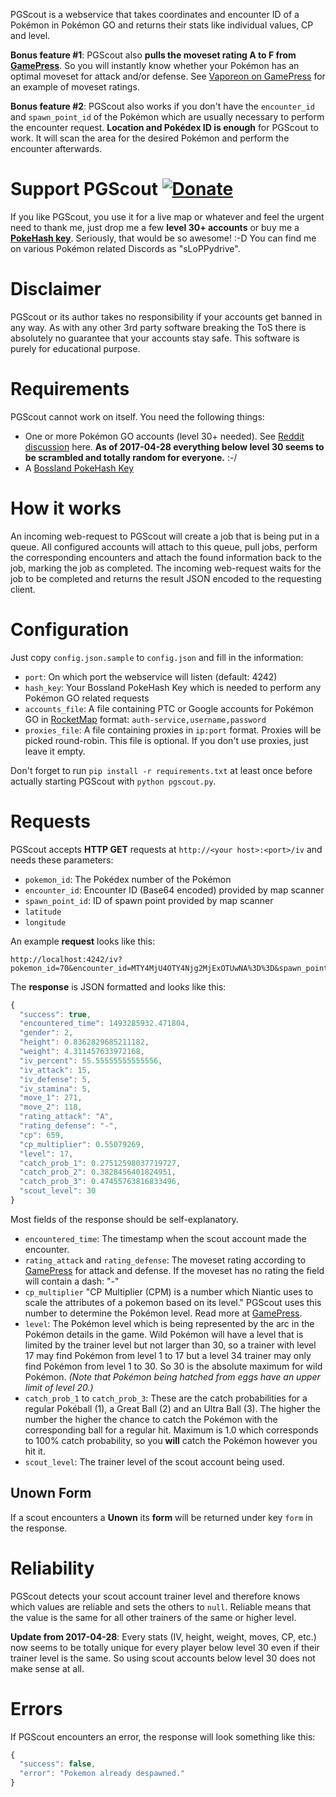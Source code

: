 PGScout is a webservice that takes coordinates and encounter ID of a Pokémon in Pokémon GO and returns their stats like individual values, CP and level.

**Bonus feature #1**: PGScout also **pulls the moveset rating A to F from [GamePress](https://pokemongo.gamepress.gg)**. So you will instantly know whether your Pokémon has an optimal moveset for attack and/or defense. See [Vaporeon on GamePress](https://pokemongo.gamepress.gg/pokemon/134#movesets) for an example of moveset ratings.

**Bonus feature #2**: PGScout also works if you don't have the `encounter_id` and `spawn_point_id` of the Pokémon which are usually necessary to perform the encounter request. **Location and Pokédex ID is enough** for PGScout to work. It will scan the area for the desired Pokémon and perform the encounter afterwards.

# Support PGScout [![Donate](https://img.shields.io/badge/Donate-PayPal-green.svg)](https://www.paypal.me/slop)
If you like PGScout, you use it for a live map or whatever and feel the urgent need to thank me, just drop me a few **level 30+ accounts** or buy me a **[PokeHash key](https://talk.pogodev.org/d/51-api-hashing-service-by-pokefarmer)**. Seriously, that would be so awesome! :-D You can find me on various Pokémon related Discords as "sLoPPydrive".

# Disclaimer
PGScout or its author takes no responsibility if your accounts get banned in any way. As with any other 3rd party software breaking the ToS there is absolutely no guarantee that your accounts stay safe. This software is purely for educational purpose.

# Requirements
PGScout cannot work on itself. You need the following things:
* One or more Pokémon GO accounts (level 30+ needed). See [Reddit discussion](https://www.reddit.com/r/pokemongodev/comments/66m89y/interesting_news_iv_and_moveset_differ_depending/) here. **As of 2017-04-28 everything below level 30 seems to be scrambled and totally random for everyone.** :-/
* A [Bossland PokeHash Key](https://talk.pogodev.org/d/51-api-hashing-service-by-pokefarmer)

# How it works
An incoming web-request to PGScout will create a job that is being put in a queue. All configured accounts will attach to this queue, pull jobs, perform the corresponding encounters and attach the found information back to the job, marking the job as completed. The incoming web-request waits for the job to be completed and returns the result JSON encoded to the requesting client.

# Configuration
Just copy `config.json.sample` to `config.json` and fill in the information:

* `port`: On which port the webservice will listen (default: 4242)
* `hash_key`: Your Bossland PokeHash Key which is needed to perform any Pokémon GO related requests
* `accounts_file`: A file containing PTC or Google accounts for Pokémon GO in [RocketMap](https://github.com/RocketMap/RocketMap) format: `auth-service,username,password`
* `proxies_file`: A file containing proxies in `ip:port` format. Proxies will be picked round-robin. This file is optional. If you don't use proxies, just leave it empty.

Don't forget to run `pip install -r requirements.txt` at least once before actually starting PGScout with `python pgscout.py`.

# Requests
PGScout accepts **HTTP GET** requests at `http://<your host>:<port>/iv` and needs these parameters:

* `pokemon_id`: The Pokédex number of the Pokémon
* `encounter_id`: Encounter ID (Base64 encoded) provided by map scanner
* `spawn_point_id`: ID of spawn point provided by map scanner
* `latitude`
* `longitude`

An example **request** looks like this:
```
http://localhost:4242/iv?pokemon_id=70&encounter_id=MTY4MjU4OTY4Njg2MjExOTUwNA%3D%3D&spawn_point_id=47bf32c2c4d&latitude=51.124696678951&longitude=6.89885987319504
```

The **response** is JSON formatted and looks like this:
```javascript
{
  "success": true,
  "encountered_time": 1493285932.471804,
  "gender": 2,
  "height": 0.8362829685211182,
  "weight": 4.311457633972168,
  "iv_percent": 55.55555555555556,
  "iv_attack": 15,
  "iv_defense": 5,
  "iv_stamina": 5,
  "move_1": 271,
  "move_2": 118,
  "rating_attack": "A",
  "rating_defense": "-",
  "cp": 659,
  "cp_multiplier": 0.55079269,
  "level": 17,
  "catch_prob_1": 0.27512598037719727,
  "catch_prob_2": 0.3828456401824951,
  "catch_prob_3": 0.47455763816833496,
  "scout_level": 30
}
```

Most fields of the response should be self-explanatory.
* `encountered_time`: The timestamp when the scout account made the encounter.
* `rating_attack` and `rating_defense`: The moveset rating according to [GamePress](https://pokemongo.gamepress.gg) for attack and defense. If the moveset has no rating the field will contain a dash: "-"
* `cp_multiplier` "CP Multiplier (CPM) is a number which Niantic uses to scale the attributes of a pokemon based on its level." PGScout uses this number to determine the Pokémon level. Read more at [GamePress](https://pokemongo.gamepress.gg/cp-multiplier).
* `level`: The Pokémon level which is being represented by the arc in the Pokémon details in the game. Wild Pokémon will have a level that is limited by the trainer level but not larger than 30, so a trainer with level 17 may find Pokémon from level 1 to 17 but a level 34 trainer may only find Pokémon from level 1 to 30. So 30 is the absolute maximum for wild Pokémon. *(Note that Pokémon being hatched from eggs have an upper limit of level 20.)*
* `catch_prob_1` to `catch_prob_3`: These are the catch probabilities for a regular Pokéball (1), a Great Ball (2) and an Ultra Ball (3). The higher the number the higher the chance to catch the Pokémon with the corresponding ball for a regular hit. Maximum is 1.0 which corresponds to 100% catch probability, so you **will** catch the Pokémon however you hit it.
* `scout_level`: The trainer level of the scout account being used.

## Unown Form

If a scout encounters a **Unown** its **form** will be returned under key `form` in the response.

# Reliability
PGScout detects your scout account trainer level and therefore knows which values are reliable and sets the others to `null`. Reliable means that the value is the same for all other trainers of the same or higher level.

**Update from 2017-04-28**: Every stats (IV, height, weight, moves, CP, etc.) now seems to be totally unique for every player below level 30 even if their trainer level is the same. So using scout accounts below level 30 does not make sense at all.

# Errors
If PGScout encounters an error, the response will look something like this:
```javascript
{
  "success": false,
  "error": "Pokemon already despawned."
}
```
